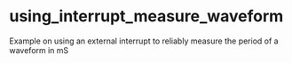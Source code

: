 # using_interrupt_measure_waveform
 Example on using an external interrupt to reliably measure the period of a waveform in mS
